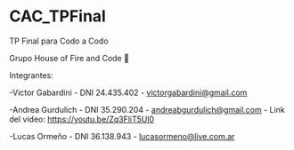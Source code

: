 # CAC_TPFinal
TP Final para Codo a Codo

Grupo House of Fire and Code 🐉

Integrantes: 

-Victor Gabardini - DNI 24.435.402 - victorgabardini@gmail.com

-Andrea Gurdulich - DNI 35.290.204 - andreabgurdulich@gmail.com - Link del video: https://youtu.be/Zq3FliT5Ul0

-Lucas Ormeño - DNI 36.138.943 - lucasormeno@live.com.ar
